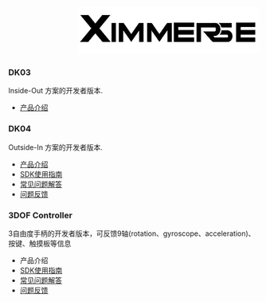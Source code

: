 <div align=right><img src="Tools/imgs/xim.png" ></div>


### DK03
Inside-Out 方案的开发者版本.
* [产品介绍](http://www.ximmerse.net/goods-6.html)

### DK04
Outside-In 方案的开发者版本.
* [产品介绍](http://ximmerse.net/goods-5.html)
* [SDK使用指南](https://github.com/Ximmerse/SDK/blob/master/Document/DK04/Development_Guide_DK04_CN.md#android%E6%89%8B%E6%9C%BA%E8%BF%90%E8%A1%8C%E7%8E%AF%E5%A2%83%E5%AE%89%E8%A3%85)
* [常见问题解答](https://github.com/Ximmerse/SDK/blob/master/Document/DK04/FQA_CN.md)
* <a href="mailto:support@ximmerse.com">问题反馈</a>


### 3DOF Controller
3自由度手柄的开发者版本，可反馈9轴(rotation、gyroscope、acceleration)、按键、触摸板等信息
* 产品介绍
* [SDK使用指南](https://github.com/Ximmerse/SDK/blob/master/Document/3DOF/Development_Guide_3DOF_CN.md)
* [常见问题解答](https://github.com/Ximmerse/SDK/blob/master/Document/3DOF/FQA_CN.md)
* <a href="mailto:support@ximmerse.com">问题反馈</a>
